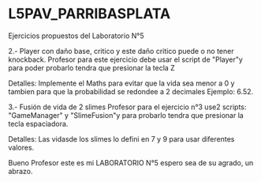 # L5PAV_PARRIBASPLATA
Ejercicios propuestos del Laboratorio N°5

2.- Player con daño base, critico y este daño critico puede o no tener knockback.
Profesor para este ejercicio debe usar el script de "Player"y para poder probarlo tendra que presionar la tecla Z

Detalles: Implemente el Maths para evitar que la vida sea menor a 0 y tambien para que la probabilidad se redondee a 2 decimales Ejemplo: 6.52.

3.- Fusión de vida de 2 slimes
Profesor para el ejercicio n°3 use2 scripts: "GameManager" y "SlimeFusion"y para probarlo tendra que presionar la tecla espaciadora.

Detalles: Las vidasde los slimes lo defini en 7 y 9 para usar diferentes valores.

Bueno Profesor este es mi LABORATORIO N°5 espero sea de su agrado, un abrazo.
